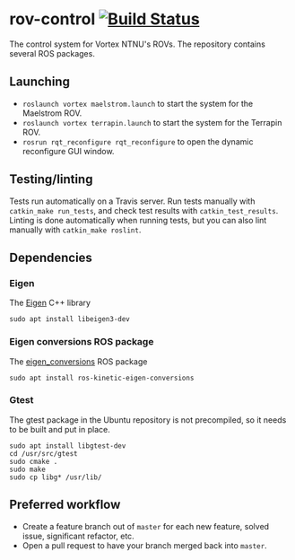 # rov-control [![Build Status](https://travis-ci.org/vortexntnu/rov-control.svg?branch=master)](https://travis-ci.org/vortexntnu/rov-control)
The control system for Vortex NTNU's ROVs. The repository contains several ROS packages.

## Launching
* `roslaunch vortex maelstrom.launch` to start the system for the Maelstrom ROV.
* `roslaunch vortex terrapin.launch` to start the system for the Terrapin ROV.
* `rosrun rqt_reconfigure rqt_reconfigure` to open the dynamic reconfigure GUI window.

## Testing/linting
Tests run automatically on a Travis server. Run tests manually with `catkin_make run_tests`,
and check test results with `catkin_test_results`. Linting is done automatically when running tests,
but you can also lint manually with `catkin_make roslint`.

## Dependencies
### Eigen
The [Eigen](http://eigen.tuxfamily.org/index.php?title=Main_Page) C++ library

`sudo apt install libeigen3-dev`
### Eigen conversions ROS package
The [eigen_conversions](http://wiki.ros.org/eigen_conversions) ROS package

`sudo apt install ros-kinetic-eigen-conversions`
### Gtest
The gtest package in the Ubuntu repository is not precompiled, 
so it needs to be built and put in place.
```
sudo apt install libgtest-dev
cd /usr/src/gtest
sudo cmake .
sudo make
sudo cp libg* /usr/lib/
```

## Preferred workflow
* Create a feature branch out of `master` for each new feature, solved issue, significant refactor, etc.
* Open a pull request to have your branch merged back into `master`.
